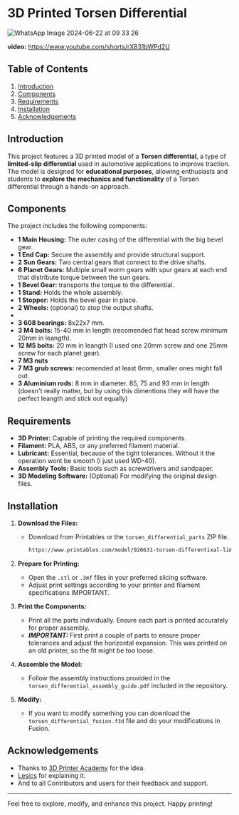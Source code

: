 # 3D Printed Torsen Differential

![WhatsApp Image 2024-06-22 at 09 33 26](https://github.com/Dmitrii-Tomin/torsen_differential/assets/83939750/7f42dde5-579a-419b-a045-47874c2c7aa0)

**video:**
https://www.youtube.com/shorts/rX831bWPd2U

## Table of Contents

1. [Introduction](#introduction)
2. [Components](#components)
3. [Requirements](#requirements)
4. [Installation](#installation)
5. [Acknowledgements](#acknowledgements)

## Introduction

This project features a 3D printed model of a **Torsen differential**, a type of **limited-slip differential** used in automotive applications to improve traction. The model is designed for **educational purposes**, allowing enthusiasts and students to **explore the mechanics and functionality** of a Torsen differential through a hands-on approach.

## Components

The project includes the following components:

- **1 Main Housing:** The outer casing of the differential with the big bevel gear.
- **1 End Cap:** Secure the assembly and provide structural support.
- **2 Sun Gears:** Two central gears that connect to the drive shafts.
- **6 Planet Gears:** Multiple small worm gears with spur gears at each end that distribute torque between the sun gears.
- **1 Bevel Gear:** transports the torque to the differential.
- **1 Stand:** Holds the whole assembly.
- **1 Stopper:** Holds the bevel gear in place.
- **2 Wheels:** (optional) to stop the output shafts.
-
- **3 608 bearings:** 8x22x7 mm.
- **3 M4 bolts:** 15-40 mm in length (recomended flat head screw minimum 20mm in leangth).
- **12 M5 bolts:** 20 mm in leangth (I used one 20mm screw and one 25mm screw for each planet gear).
- **7 M3 nuts**
- **7 M3 grub screws:** recomended at least 6mm, smaller ones might fall out.
- **3 Aluminium rods:** 8 mm in diameter. 85, 75 and 93 mm in length (doesn't really matter, but by using this dimentions they will have the perfect leangth and stick out equally)

## Requirements

- **3D Printer:** Capable of printing the required components.
- **Filament:** PLA, ABS, or any preferred filament material.
- **Lubricant:** Essential, because of the tight tolerances. Without it the operation wont be smooth (I just used WD-40).
- **Assembly Tools:** Basic tools such as screwdrivers and sandpaper.
- **3D Modeling Software:** (Optional) For modifying the original design files.

## Installation

1. **Download the Files:**
   - Download from Printables or the `torsen_differential_parts` ZIP file.
     ```sh
     https://www.printables.com/model/926631-torsen-differentixal-limited-slip-differential
     ```

2. **Prepare for Printing:**
   - Open the `.stl` or `.3mf` files in your preferred slicing software.
   - Adjust print settings according to your printer and filament specifications IMPORTANT.

3. **Print the Components:**
   - Print all the parts individually. Ensure each part is printed accurately for proper assembly.
   - ***IMPORTANT:*** First print a couple of parts to ensure proper tolerances and adjust the horizontal expansion.
     This was printed on an old printer, so the fit might be too loose.

4. **Assemble the Model:**
   - Follow the assembly instructions provided in the `torsen_differential_assembly_guide.pdf` included in the repository.

5. **Modify:**
   - If you want to modify something you can download the `torsen_differential_fusion.f3d` file and do your modifications in Fusion.

## Acknowledgements

- Thanks to [3D Printer Academy](https://www.youtube.com/watch?v=5XnS4gRoK-o) for the idea.
- [Lesics](https://www.youtube.com/watch?v=JEiSTzK-A2A) for explaining it.
- And to all Contributors and users for their feedback and support.

---

Feel free to explore, modify, and enhance this project. Happy printing!
